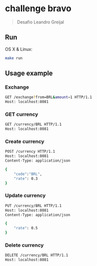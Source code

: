 # challenge bravo

> Desafio Leandro Greijal

## Run

OS X & Linux:

```sh
make run
```

## Usage example

### Exchange

```sh
GET /exchange?from=BRL&amount=1 HTTP/1.1
Host: localhost:8081
```

### GET currency

```sh
GET /currency/BRL HTTP/1.1
Host: localhost:8081
```

### Create currency

```sh
POST /currency HTTP/1.1
Host: localhost:8081
Content-Type: application/json

{
    "code":"BRL",
    "rate": 0.3
}
```

### Update currency

```sh
PUT /currency/BRL HTTP/1.1
Host: localhost:8081
Content-Type: application/json

{
    "rate": 0.5
}
```

### Delete currency

```sh
DELETE /currency/BRL HTTP/1.1
Host: localhost:8081
```